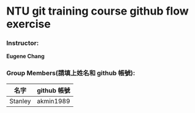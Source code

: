 # NTU git training course github flow exercise

### Instructor:

**Eugene Chang** 

### Group Members(請填上姓名和 github 帳號):

| **名字**           | **github 帳號**       |
| ------------------|:---------------------:|
|  Stanley           | akmin1989          |

